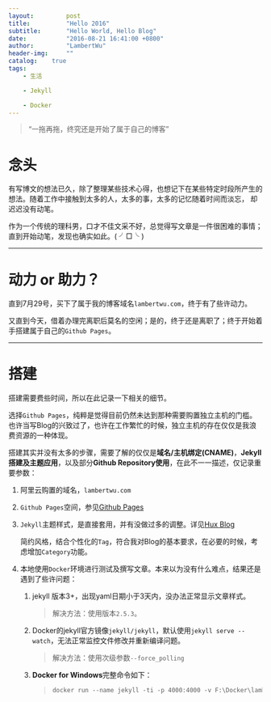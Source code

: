 ```yaml
---
layout:     	post
title:      	"Hello 2016"
subtitle:   	"Hello World, Hello Blog"
date:       	"2016-08-21 16:41:00 +0800"
author:     	"LambertWu"
header-img: 	""
catalog:	true
tags:
    - 生活

    - Jekyll

    - Docker
---
```


> “一拖再拖，终究还是开始了属于自己的博客”

# 念头

有写博文的想法已久，除了整理某些技术心得，也想记下在某些特定时段所产生的想法。随着工作中接触到太多的人，太多的事，太多的记忆随着时间而淡忘， 却迟迟没有动笔。

作为一个传统的理科男，口才不佳文采不好，总觉得写文章是一件很困难的事情；直到开始动笔，发现也确实如此。( ╯□╰ )



---



# 动力 or 助力？

直到7月29号，买下了属于我的博客域名`lambertwu.com`，终于有了些许动力。

又直到今天，借着办理完离职后莫名的空闲；是的，终于还是离职了；终于开始着手搭建属于自己的`Github Pages`。



---



# 搭建

搭建需要费些时间，所以在此记录一下相关的细节。

选择`Github Pages`，纯粹是觉得目前仍然未达到那种需要购置独立主机的门槛。也许当写Blog的兴致过了，也许在工作繁忙的时候，独立主机的存在仅仅是我浪费资源的一种体现。

搭建其实并没有太多的步骤，需要了解的仅仅是**域名/主机绑定(CNAME)**，**Jekyll搭建及主题应用**，以及部分**Github Repository使用**，在此不一一描述，仅记录重要参数：

1. 阿里云购置的域名，`lambertwu.com`

2. `Github Pages`空间，参见[Github Pages](https://pages.github.com/)

3. `Jekyll`主题样式，是直接套用，并有没做过多的调整。详见[Hux Blog](https://github.com/huxpro/huxpro.github.io)

   简约风格，结合个性化的`Tag`，符合我对Blog的基本要求，在必要的时候，考虑增加`Category`功能。

4. 本地使用`Docker`环境进行测试及撰写文章。本来以为没有什么难点，结果还是遇到了些许问题：

   1. jekyll 版本3+，出现yaml日期小于3天内，没办法正常显示文章样式。

      > 解决方法：使用版本`2.5.3`。

   2. Docker的jekyll官方镜像`jekyll/jekyll`，默认使用`jekyll serve --watch`，无法正常监控文件修改并重新编译问题。

      > 解决方法：使用次级参数`--force_polling`

   3. **Docker for Windows**完整命令如下：

      > ``` dockerfile
      > docker run --name jekyll -ti -p 4000:4000 -v F:\Docker\lambertw.github.io\:/srv/jekyll/ jekyll/jekyll:2.5.3 jekyll serve -w --force_polling
      > ```


